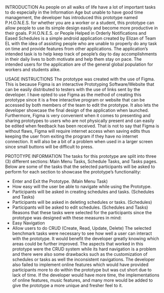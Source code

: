 INTRODUCTION
As people on all walks of life have a lot of important tasks to do especially in the Information Age but unable to have good time management, the developer has introduced this 
prototype named P.H.O.N.E.S. for whether you are a worker or a student, this prototype can allow people to use its simple design easily and become more productive in their goals.
P.H.O.N.E.S. or People Helped in Orderly Notifications and Eased Schedules is a simple android application created by Elizan of Team EL with the idea of assisting people who are 
unable to properly do any task on time and provide features from other applications. The application’s intended task is to help keep track of people’s day to day accomplishments 
in their daily lives to both motivate and help them stay on pace. The intended users for the application are of the general global population for workers and students alike.

USAGE INSTRUCTIONS
The prototype was created with the use of Figma. This is because Figma is an interactive Prototyping Software/Website that can be easily distributed to testers with the use of 
links sent by the developer. I have opted to use Figma as the method of creating this prototype since it is a free interactive program or website that can be accessed by both 
members of the team to edit the prototype. It also lets the developer showcase the final design of the application when launched. Furthermore, Figma is very convenient when it 
comes to presenting and sharing prototypes to users who are not physically present and can easily be edited when feedback has been received. That is not to say that Figma is 
without flaws, Figma will require internet access when saving edits thus keeping the user from exiting the program if they have no internet connection. It will also be a bit of 
a problem when used in a larger screen since small buttons will be difficult to press.

PROTOTYPE INFORMATION
The tasks for this prototype are split into three (3) different sections: Main Menu Tasks, Schedule Tasks, and Tasks pages. Below are some of the tasks that the selected 
participants will be asked to perform for each section to showcase the prototype’s functionality:
-	Enter and Exit the Prototype. (Main Menu Task)
-	How easy will the user be able to navigate while using the Prototype.
-	Participants will be asked in creating schedules and tasks. (Schedules and Tasks)
-	Participants will be asked in deleting schedules or tasks. (Schedules)
-	Participants will be asked to edit schedules. (Schedules and Tasks)
Reasons that these tasks were selected for the participants since the prototype was designed with these measures in mind:
-	Easy Navigation
-	Allow users to do CRUD (Create, Read, Update, Delete)
The selected benchmark tasks were necessary to see how well a user can interact with the prototype. It would benefit the developer greatly knowing which areas could be
further improved. The aspects that worked in this prototype were the CRUD system while its hard navigation is a problem and there were also some drawbacks such as the
customization of schedules or tasks as well the inconsistent navigations. The developer also failed to implement online features which would have provided participants more
to do within the prototype but was cut short due to lack of time. If the developer would have more time, the implementations of online features, music features, and many more
would be added to give the prototype a more unique and fresher feel to it.
